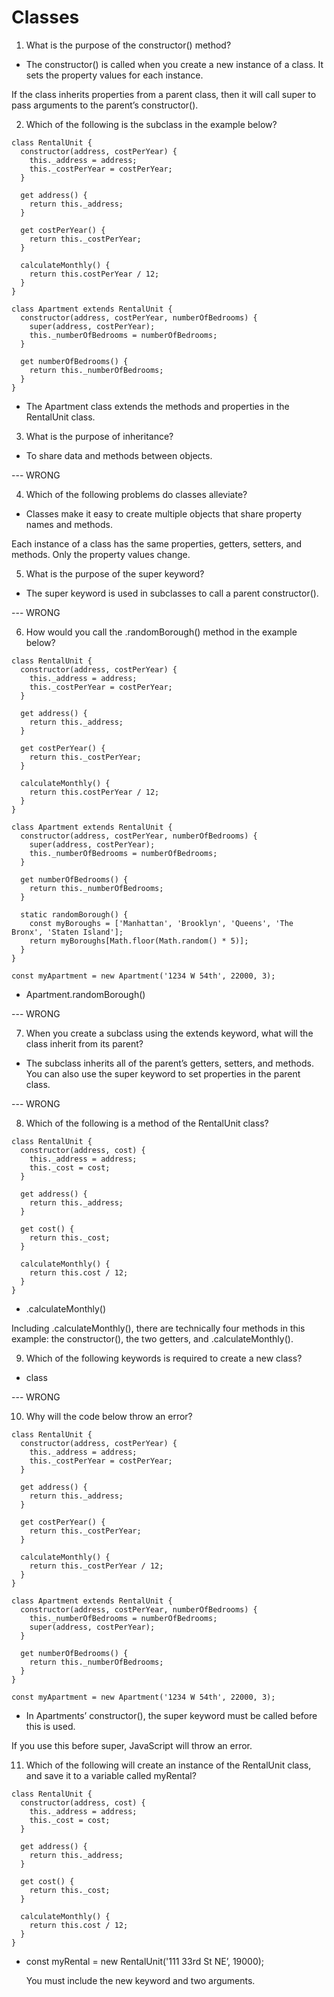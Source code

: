 # Classes

1. What is the purpose of the constructor() method?

- The constructor() is called when you create a new instance of a class. It sets the property values for each instance.

If the class inherits properties from a parent class, then it will call super to pass arguments to the parent’s constructor().

2. Which of the following is the subclass in the example below?

```
class RentalUnit {
  constructor(address, costPerYear) {
    this._address = address;
    this._costPerYear = costPerYear;
  }

  get address() {
    return this._address;
  }

  get costPerYear() {
    return this._costPerYear;
  }

  calculateMonthly() {
    return this.costPerYear / 12;
  }
}

class Apartment extends RentalUnit {
  constructor(address, costPerYear, numberOfBedrooms) {
    super(address, costPerYear);
    this._numberOfBedrooms = numberOfBedrooms;
  }

  get numberOfBedrooms() {
    return this._numberOfBedrooms;
  }
}
```

- The Apartment class extends the methods and properties in the RentalUnit class.

3. What is the purpose of inheritance?

- To share data and methods between objects.

--- WRONG

4. Which of the following problems do classes alleviate?

- Classes make it easy to create multiple objects that share property names and methods.

Each instance of a class has the same properties, getters, setters, and methods. Only the property values change.

5. What is the purpose of the super keyword?

- The super keyword is used in subclasses to call a parent constructor().

--- WRONG

6. How would you call the .randomBorough() method in the example below?

```
class RentalUnit {
  constructor(address, costPerYear) {
    this._address = address;
    this._costPerYear = costPerYear;
  }

  get address() {
    return this._address;
  }

  get costPerYear() {
    return this._costPerYear;
  }

  calculateMonthly() {
    return this.costPerYear / 12;
  }
}

class Apartment extends RentalUnit {
  constructor(address, costPerYear, numberOfBedrooms) {
    super(address, costPerYear);
    this._numberOfBedrooms = numberOfBedrooms;
  }

  get numberOfBedrooms() {
    return this._numberOfBedrooms;
  }

  static randomBorough() {
    const myBoroughs = ['Manhattan', 'Brooklyn', 'Queens', 'The Bronx', 'Staten Island'];
    return myBoroughs[Math.floor(Math.random() * 5)];
  }
}

const myApartment = new Apartment('1234 W 54th', 22000, 3);
```

- Apartment.randomBorough()

--- WRONG

7. When you create a subclass using the extends keyword, what will the class inherit from its parent?

- The subclass inherits all of the parent’s getters, setters, and methods. You can also use the super keyword to set properties in the parent class.

--- WRONG

8. Which of the following is a method of the RentalUnit class?

```
class RentalUnit {
  constructor(address, cost) {
    this._address = address;
    this._cost = cost;
  }

  get address() {
    return this._address;
  }

  get cost() {
    return this._cost;
  }

  calculateMonthly() {
    return this.cost / 12;
  }
}
```

- .calculateMonthly()

Including .calculateMonthly(), there are technically four methods in this example: the constructor(), the two getters, and .calculateMonthly().

9. Which of the following keywords is required to create a new class?

- class

--- WRONG

10. Why will the code below throw an error?

```
class RentalUnit {
  constructor(address, costPerYear) {
    this._address = address;
    this._costPerYear = costPerYear;
  }

  get address() {
    return this._address;
  }

  get costPerYear() {
    return this._costPerYear;
  }

  calculateMonthly() {
    return this._costPerYear / 12;
  }
}

class Apartment extends RentalUnit {
  constructor(address, costPerYear, numberOfBedrooms) {
    this._numberOfBedrooms = numberOfBedrooms;
    super(address, costPerYear);
  }

  get numberOfBedrooms() {
    return this._numberOfBedrooms;
  }
}

const myApartment = new Apartment('1234 W 54th', 22000, 3);
```

- In Apartments’ constructor(), the super keyword must be called before this is used.

If you use this before super, JavaScript will throw an error.

11. Which of the following will create an instance of the RentalUnit class, and save it to a variable called myRental?

```
class RentalUnit {
  constructor(address, cost) {
    this._address = address;
    this._cost = cost;
  }

  get address() {
    return this._address;
  }

  get cost() {
    return this._cost;
  }

  calculateMonthly() {
    return this.cost / 12;
  }
}
```

- const myRental = new RentalUnit('111 33rd St NE’, 19000);

  You must include the new keyword and two arguments.

